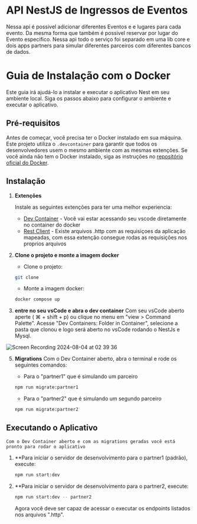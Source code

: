 # API NestJS de Ingressos de Eventos
Nessa api é possivel adicionar diferentes Eventos e e lugares para cada evento. Da mesma forma que também é possivel reservar por lugar do Evento especifico.
Nessa api todo o serviço foi separado em uma lib core e dois apps partners para simular diferentes parceiros com diferentes bancos de dados.


# Guia de Instalação com o Docker

Este guia irá ajudá-lo a instalar e executar o aplicativo Nest em seu ambiente local. Siga os passos abaixo para configurar o ambiente e executar o aplicativo.

## Pré-requisitos

Antes de começar, você precisa ter o Docker instalado em sua máquina. Este projeto utiliza o `.devcontainer` para garantir que todos os desenvolvedores usem o mesmo ambiente com as mesmas extenções. Se você ainda não tem o Docker instalado, siga as instruções no [repositório oficial do Docker](https://docs.docker.com/engine/install/).

## Instalação

1. **Extenções**

   Instale as seguintes extenções para ter uma melhor experiencia:
    - [Dev Container](https://marketplace.visualstudio.com/items?itemName=ms-vscode-remote.remote-containers) - Você vai estar acessando seu vscode diretamente no container do docker
    - [Rest Client](https://marketplace.visualstudio.com/items?itemName=humao.rest-client) - Existe arquivos .http com as requisiçoes da aplicação mapeadas, com essa extenção consegue rodas as requisições nos proprios arquivos



3. **Clone o projeto e monte a imagem docker**
   - Clone o projeto:
    ```bash
   git clone
   ```
    
   - Monte a imagem docker:
   ```bash
   docker compose up
   ```

4. **entre no seu vsCode e abra o dev container**
   Com seu vsCode aberto aperte  ( ⌘ + shift + p) ou clique no menu em "view > Command Palette". Acesse "Dev Containers: Folder in Container", selecione a pasta que clonou e logo será aberto no vsCode rodando o NestJs e Mysql.

![Screen Recording 2024-08-04 at 02 39 36](https://github.com/user-attachments/assets/8fd1e903-de8e-4034-88e6-347555079ab8)


5. **Migrations**
   Com o Dev Container aberto, abra o terminal e rode os seguintes comandos:
   
     - Para o "partner1" que é simulando um parceiro
   ```bash
   npm run migrate:partner1
   ```
   
     - Para o "partner2" que é simulando um segundo parceiro
   ```bash
   npm run migrate:partner2
   ```

## Executando o Aplicativo

    Com o Dev Container aberto e com as migrations geradas você está pronto para rodar o aplicativo

1. \*\*Para iniciar o servidor de desenvolvimento para o partner1 (padrão), execute:

   ```bash
   npm run start:dev
   ```

2. \*\*Para iniciar o servidor de desenvolvimento para o partner2, execute:

   ```bash
   npm run start:dev -- partner2
   ```


   Agora você deve ser capaz de acessar o executar os endpoints listados nos arquivos ".http".


